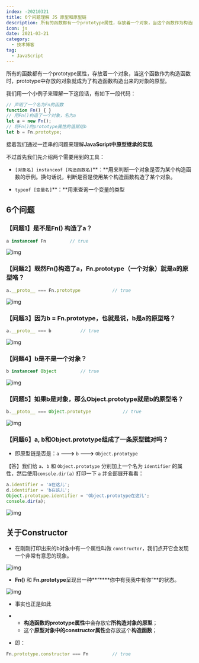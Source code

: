 ```yaml
---
index: -20210321
title: 6个问题理解 JS 原型和原型链
description: 所有的函数都有一个prototype属性，存放着一个对象，当这个函数作为构造函数时，prototype中存放的对象就成为了构造函数构造出来的对象的原型。
icon: js
date: 2021-03-21
category:
  - 技术博客
tag:
  - JavaScript
---
```


所有的函数都有一个prototype属性，存放着一个对象，当这个函数作为构造函数时，prototype中存放的对象就成为了构造函数构造出来的对象的原型。

我们用一个小例子来理解一下这段话，有如下一段代码：

```javascript
// 声明了一个名为Fn的函数
function Fn() { }
// 用Fn()构造了一个对象，名为a
let a = new Fn();
// 将Fn()的prototype属性的值赋给b
let b = Fn.prototype;
```

接着我们通过一连串的问题来理解**JavaScript中原型继承的实现**

不过首先我们先介绍两个需要用到的工具：

- `[对象名] instanceof [构造函数名]`**：**用来判断一个对象是否为某个构造函数的示例。换句话说，判断是否是使用某个构造函数构造了某个对象。

- `typeof [变量名]`**：**用来查询一个变量的类型

## 6个问题

### 【问题1】是不是Fn() 构造了a？

```javascript
a instanceof Fn			// true
```

![img](https://zhuye-1308301598.file.myqcloud.com/markdown/1589267280923-e8e5a19b-df0f-431e-bfd0-085775cab898.png)



### 【问题2】既然Fn()构造了a，Fn.prototype（一个对象）就是a的原型咯？

```javascript
a.__proto__ === Fn.prototype			// true
```

![img](https://zhuye-1308301598.file.myqcloud.com/markdown/1589267421636-a89f2e32-d3b2-4627-968b-aea653bb1887.png)



### 【问题3】因为b = Fn.prototype，也就是说，b是a的原型咯？

```javascript
a.__proto__ === b			// true
```

![img](https://zhuye-1308301598.file.myqcloud.com/markdown/1589267558294-755170e5-2c4f-4e39-8819-e2a6050b2b09.png) 



### 【问题4】b是不是一个对象？

```javascript
b instanceof Object			// true
```

![img](https://zhuye-1308301598.file.myqcloud.com/markdown/1589267688074-3f546ac4-2a86-46f4-abcb-33dc9b443f76.png) 



### 【问题5】如果b是对象，那么Object.prototype就是b的原型咯？

```javascript
b.__ptoto__ === Object.prototype			// true
```

![img](https://zhuye-1308301598.file.myqcloud.com/markdown/1589268050707-9dacf964-5573-409c-8213-3126b0d77438.png) 



### 【问题6】a, b和Object.prototype组成了一条原型链对吗？

- 即原型链是否是：`a` **--->** `b` **--->** `Object.prototype`

【答】我们给 `a`、`b` 和 `Object.prototype` 分别加上一个名为 `identifier` 的属性，然后使用`console.dir(a)` 打印一下 `a` 并全部展开看看：

```javascript
a.identifier = 'a在这儿';
d.identifier = 'b在这儿';
Object.prototype.identifier = 'Object.prototype在这儿';
console.dir(a);
```

![img](https://zhuye-1308301598.file.myqcloud.com/markdown/1589269114862-241a11f5-176b-49e2-8b7a-60e98a71e85c.png) 



## 关于Constructor

- 在刚刚打印出来的b对象中有一个属性叫做 `constructor`，我们点开它会发现一个非常有意思的现象。

![img](https://zhuye-1308301598.file.myqcloud.com/markdown/1589270671985-8ce25f82-fcc5-476b-8fcf-7039af5ca76c.png)

- **Fn()** 和 **Fn.prototype**呈现出一种**“****你中有我我中有你”**的状态。

![img](https://zhuye-1308301598.file.myqcloud.com/markdown/1589270336425-cee521c9-8fab-43a0-9888-2e4679e6610e.gif)

- 事实也正是如此

- - **构造函数的prototype属性**中会存放它**所构造对象的原型**；
  - 这个**原型对象中的constructor属性**会存放这个**构造函数**；

- 即：

```javascript
Fn.prototype.constructor === Fn			// true
```